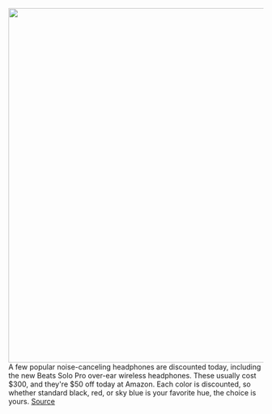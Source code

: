 <img src='https://cdn.vox-cdn.com/thumbor/cECjM1jDnEGVQsc2yMEQnlziQqw=/0x0:2040x1360/1200x800/filters:focal(857x517:1183x843)/cdn.vox-cdn.com/uploads/chorus_image/image/66599270/cwelch_191024_3759_0009.0.jpg' width='700px' /><br/>
A few popular noise-canceling headphones are discounted today, including the new Beats Solo Pro over-ear wireless headphones. These usually cost $300, and they're $50 off today at Amazon. Each color is discounted, so whether standard black, red, or sky blue is your favorite hue, the choice is yours.
<a href='https://www.theverge.com/good-deals/2020/4/3/21206786/beats-solo-pro-bose-700-noise-canceling-headphones-keysmart-pro-steelseries-arctis'> Source <a/>